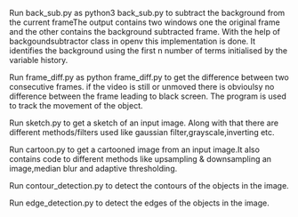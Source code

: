 Run back_sub.py as python3 back_sub.py to subtract the background from the current frameThe output contains two windows one the original frame and the other contains the background subtracted frame. With the help of backgoundsubtractor class in openv this implementation is done. It identifies the background using the first n number of terms initialised by the variable history.

Run frame_diff.py as python frame_diff.py to get the difference between two consecutive frames. if the video is still or unmoved there is obvioulsy no difference between the frame leading to black screen. The program is used to track the movement of the object.

Run sketch.py to get a sketch of an input image. Along with that there are different methods/filters used like gaussian filter,grayscale,inverting etc.

Run cartoon.py to get a cartooned image from an input image.It also contains code to different methods like upsampling & downsampling an image,median blur and adaptive thresholding. 

Run contour_detection.py to detect the contours of the objects in the image.

Run edge_detection.py to detect the edges of the objects in the image.
